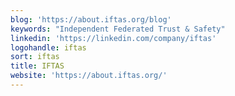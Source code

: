 ```yaml
---
blog: 'https://about.iftas.org/blog'
keywords: "Independent Federated Trust & Safety"
linkedin: 'https://linkedin.com/company/iftas'
logohandle: iftas
sort: iftas
title: IFTAS
website: 'https://about.iftas.org/'
---
```

